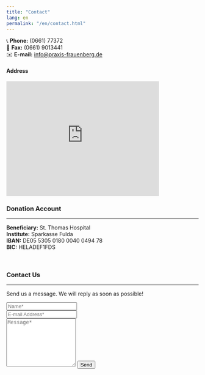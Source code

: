 ```yaml
---
title: "Contact"
lang: en
permalink: "/en/contact.html"
---
```


📞 **Phone:** (0661) 77372  
📠 **Fax:** (0661) 9013441  
✉️ **E-mail:** [info@praxis-frauenberg.de](mailto:info@praxis-frauenberg.de)

#### Address

<iframe class="pt-2 pb-4" src="https://www.google.com/maps/embed?pb=!1m18!1m12!1m3!1d2539.944569947935!2d9.47433157655787!3d50.46075687159416!2m3!1f0!2f0!3f0!3m2!1i1024!2i768!4f13.1!3m3!1m2!1s0x47bccd806a2fd373%3A0x7103f428ce511250!2sRosenweg%209%2C%2036119%20Neuhof!5e0!3m2!1sde!2sde!4v1744641450477!5m2!1sde!2sde" width="400" height="300" style="border:0;" allowfullscreen="" loading="lazy" referrerpolicy="no-referrer-when-downgrade"></iframe>

<br>

### Donation Account
---

**Beneficiary:** St. Thomas Hospital  
**Institute:** Sparkasse Fulda  
**IBAN:** DE05 5305 0180 0040 0494 78  
**BIC:** HELADEF1FDS  


<br>

### Contact Us
---
<form action="https://formsubmit.co/{{site.email}}" method="POST">    
    <p class="mb-4">Send us a message. We will reply as soon as possible!</p>
    <div class="form-group row">
        <div class="col-md-6">
            <input class="form-control" type="text" name="name" placeholder="Name*" required>
        </div>
        <div class="col-md-6">
            <input class="form-control" type="email" name="_replyto" placeholder="E-mail Address*" required>
        </div>
    </div>
    <textarea rows="8" class="form-control mb-3" name="message" placeholder="Message*" required></textarea>    
    <input class="btn btn-success" type="submit" value="Send">
</form>